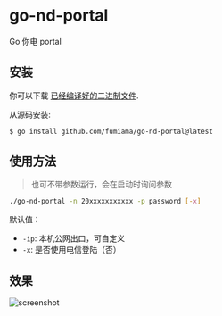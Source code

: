 # go-nd-portal
Go 你电 portal

## 安装

你可以下载 [已经编译好的二进制文件](https://github.com/fumiama/go-nd-portal/releases).

从源码安装:
```bash
$ go install github.com/fumiama/go-nd-portal@latest
```

## 使用方法

> 也可不带参数运行，会在启动时询问参数

```bash
./go-nd-portal -n 20xxxxxxxxxxx -p password [-x]
```
默认值：
 * `-ip`: 本机公网出口，可自定义
 * `-x`: 是否使用电信登陆（否）

## 效果

<img alt="screenshot" src="https://user-images.githubusercontent.com/41315874/204081015-7d696ae0-891b-43af-b862-b696186d9c3a.png">
